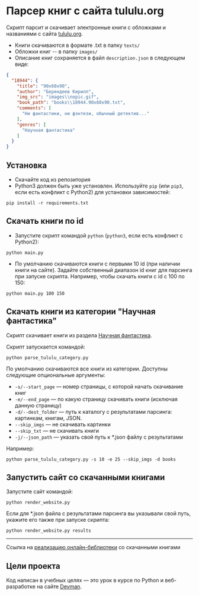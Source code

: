 # Парсер книг с сайта tululu.org

Скрипт парсит и скачивает электронные книги с обложками и названиями 
с сайта [tululu.org](https://tululu.org/). 

- Книги скачиваются в формате .txt в папку `texts/` 
- Обложки книг -- в папку `images/`
- Описание книг сохраняется в файл `description.json` в следующем виде:

```json
{
  "18944": {
    "title": "90х60х90",
    "author": "Берендеев Кирилл",
    "img_src": "images\\nopic.gif",
    "book_path": "books\\18944.90х60х90.txt",
    "comments": [
      "Ни фантастики, ни фэнтези, обычный детектив..."
    ],
    "genres": [
      "Научная фантастика"
    ]
  }
}
```

## Установка

- Скачайте код из репозитория
- Python3 должен быть уже установлен. Используйте `pip` (или `pip3`, если есть 
конфликт с Python2) для установки зависимостей:

```shell
pip install -r requirements.txt
```

## Скачать книги по id

- Запустите скрипт командой `python` (`python3`, если есть конфликт с Python2):

```shell
python main.py
```

- По умолчанию скачиваются книги с первыми 10 id (при наличии книги на сайте).
Задайте собственный диапазон id книг для парсинга при запуске скрипта. 
Например, чтобы скачать книги c id с 100 по 150:
```shell
python main.py 100 150
```

## Скачать книги из категории "Научная фантастика"
Скрипт скачивает книги из раздела [Научная фантастика](http://tululu.org/l55/).

Скрипт запускается командой:

```shell
python parse_tululu_category.py
```

По умолчанию скачиваются все книги из категории. Доступны следующие опциональные аргументы:
- `-s/--start_page` — номер страницы, с которой начать скачивание книг
- `-e/--end_page` — по какую страницу скачивать книги (исключая данную страницу)
- `-d/--dest_folder` — путь к каталогу с результатами парсинга: картинкам, книгам, JSON.
- `--skip_imgs` — не скачивать картинки
- `--skip_txt` — не скачивать книги
- `-j/--json_path` — указать свой путь к *.json файлу с результатами

Например:
```shell
python parse_tululu_category.py -s 10 -e 25 --skip_imgs -d books
```

## Запустить сайт со скачанными книгами
Запустите сайт командой:
```shell
python render_website.py
```
Если для *.json файла с результатами парсинга вы указывали свой путь, 
укажите его также при запуске скрипта:
```shell
python render_website.py results
```

________
Ссылка на [реализацию онлайн-библиотеки](https://hyggebox.github.io/online-library-parsing/pages/index0.html)
со скачанными книгами


## Цели проекта

Код написан в учебных целях — это урок в курсе по Python и веб-разработке на 
сайте [Devman](https://dvmn.org).